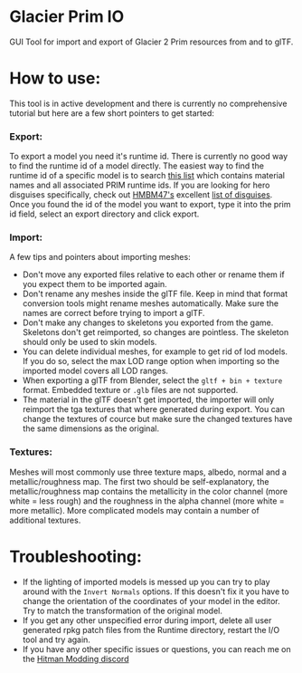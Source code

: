 # Glacier Prim IO
 GUI Tool for import and export of Glacier 2 Prim resources from and to glTF.

# How to use:

This tool is in active development and there is currently no comprehensive tutorial but here are a few short pointers to get started:
### Export:
To export a model you need it's runtime id. There is currently no good way to find the runtime id of a model directly. The easiest way to find the runtime id of a specific model is to search [this list](https://gist.github.com/pawREP/cd948ee8882f3e1d218a481f0167fd8f) which contains material names and all associated PRIM runtime ids. If you are looking for hero disguises specifically, check out [HMBM47's](https://github.com/HMBM47) excellent [list of disguises](https://gist.github.com/pawREP/50dc81c2dd09493f48ba60e37a00819a).
Once you found the id of the model you want to export, type it into the prim id field, select an export directory and click export. 
### Import:
A few tips and pointers about importing meshes:
 - Don't move any exported files relative to each other or rename them if you expect them to be imported again.
 - Don't rename any meshes inside the glTF file. Keep in mind that format conversion tools might rename meshes automatically. Make sure the names are correct before trying to import a glTF.
 - Don't make any changes to skeletons you exported from the game. Skeletons don't get reimported, so changes are pointless. The skeleton should only be used to skin models.
 - You can delete individual meshes, for example to get rid of lod models. If you do so, select the max LOD range option when importing so the imported model covers all LOD ranges.
 - When exporting a glTF from Blender, select the `gltf + bin + texture` format. Embedded texture or `.glb` files are not supported. 
 - The material in the glTF doesn't get imported, the importer will only reimport the tga textures that where generated during export. You can change the textures of cource but make sure the changed textures have the same dimensions as the original.
 
### Textures:
Meshes will most commonly use three texture maps, albedo, normal and a metallic/roughness map. The first two should be self-explanatory, the metallic/roughness map contains the metallicity in the color channel (more white = less rough) and the roughness in the alpha channel (more white = more metallic).
More complicated models may contain a number of additional textures. 

# Troubleshooting:
 - If the lighting of imported models is messed up you can try to play around with the `Invert Normals` options. If this doesn't fix it you have to change the orientation of the coordinates of your model in the editor. Try to match the transformation of the original model.
 - If you get any other unspecified error during import, delete all user generated rpkg patch files from the Runtime directory, restart the I/O tool and try again. 
 - If you have any other specific issues or questions, you can reach me on the [Hitman Modding discord](https://discord.gg/hxPT9rf)
